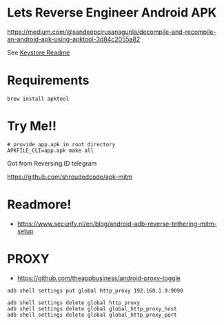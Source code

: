 # Lets Reverse Engineer Android APK

https://medium.com/@sandeepcirusanagunla/decompile-and-recompile-an-android-apk-using-apktool-3d84c2055a82

See [Keystore Readme](keystore/README.md)

# Requirements

```
brew install apktool
```

# Try Me!!
```
# provide app.apk in root directory
APKFILE_CLI=app.apk make all
```

Got from Reversing.ID telegram

https://github.com/shroudedcode/apk-mitm

# Readmore!

- https://www.securify.nl/en/blog/android-adb-reverse-tethering-mitm-setup


# PROXY
- https://github.com/theappbusiness/android-proxy-toggle

```
adb shell settings put global http_proxy 192.168.1.9:9090
```

```
adb shell settings delete global http_proxy
adb shell settings delete global global_http_proxy_host
adb shell settings delete global global_http_proxy_port
```

